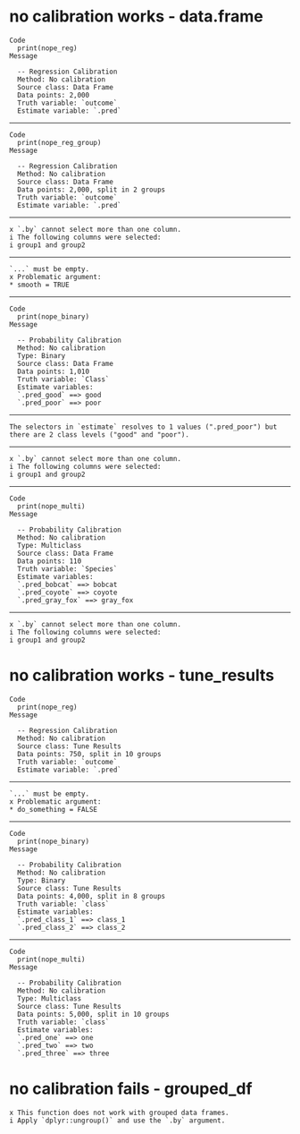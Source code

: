 # no calibration works - data.frame

    Code
      print(nope_reg)
    Message
      
      -- Regression Calibration 
      Method: No calibration
      Source class: Data Frame
      Data points: 2,000
      Truth variable: `outcome`
      Estimate variable: `.pred`

---

    Code
      print(nope_reg_group)
    Message
      
      -- Regression Calibration 
      Method: No calibration
      Source class: Data Frame
      Data points: 2,000, split in 2 groups
      Truth variable: `outcome`
      Estimate variable: `.pred`

---

    x `.by` cannot select more than one column.
    i The following columns were selected:
    i group1 and group2

---

    `...` must be empty.
    x Problematic argument:
    * smooth = TRUE

---

    Code
      print(nope_binary)
    Message
      
      -- Probability Calibration 
      Method: No calibration
      Type: Binary
      Source class: Data Frame
      Data points: 1,010
      Truth variable: `Class`
      Estimate variables:
      `.pred_good` ==> good
      `.pred_poor` ==> poor

---

    The selectors in `estimate` resolves to 1 values (".pred_poor") but there are 2 class levels ("good" and "poor").

---

    x `.by` cannot select more than one column.
    i The following columns were selected:
    i group1 and group2

---

    Code
      print(nope_multi)
    Message
      
      -- Probability Calibration 
      Method: No calibration
      Type: Multiclass
      Source class: Data Frame
      Data points: 110
      Truth variable: `Species`
      Estimate variables:
      `.pred_bobcat` ==> bobcat
      `.pred_coyote` ==> coyote
      `.pred_gray_fox` ==> gray_fox

---

    x `.by` cannot select more than one column.
    i The following columns were selected:
    i group1 and group2

# no calibration works - tune_results

    Code
      print(nope_reg)
    Message
      
      -- Regression Calibration 
      Method: No calibration
      Source class: Tune Results
      Data points: 750, split in 10 groups
      Truth variable: `outcome`
      Estimate variable: `.pred`

---

    `...` must be empty.
    x Problematic argument:
    * do_something = FALSE

---

    Code
      print(nope_binary)
    Message
      
      -- Probability Calibration 
      Method: No calibration
      Type: Binary
      Source class: Tune Results
      Data points: 4,000, split in 8 groups
      Truth variable: `class`
      Estimate variables:
      `.pred_class_1` ==> class_1
      `.pred_class_2` ==> class_2

---

    Code
      print(nope_multi)
    Message
      
      -- Probability Calibration 
      Method: No calibration
      Type: Multiclass
      Source class: Tune Results
      Data points: 5,000, split in 10 groups
      Truth variable: `class`
      Estimate variables:
      `.pred_one` ==> one
      `.pred_two` ==> two
      `.pred_three` ==> three

# no calibration fails - grouped_df

    x This function does not work with grouped data frames.
    i Apply `dplyr::ungroup()` and use the `.by` argument.


